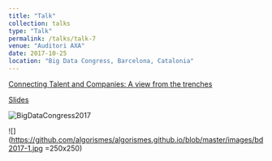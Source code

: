 ```yaml
---
title: "Talk"
collection: talks
type: "Talk"
permalink: /talks/talk-7
venue: "Auditori AXA"
date: 2017-10-25
location: "Big Data Congress, Barcelona, Catalonia"
---
```


[Connecting Talent and Companies: A view from the trenches](https://bigdatacongress.barcelona/programa/)

[Slides](https://github.com/algorismes/algorismes.github.io/blob/master/_talks/BigDataCongress2017.pdf)

![BigDataCongress2017](https://github.com/algorismes/algorismes.github.io/blob/master/images/bd2017-1.jpg)

![](https://github.com/algorismes/algorismes.github.io/blob/master/images/bd2017-1.jpg =250x250)
